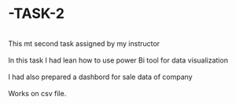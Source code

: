 # -TASK-2
 <br>This mt second task assigned by my instructor </br>
 <br>In this task I had lean how to use power Bi tool for data visualization  </br>
 <br>I had also prepared a dashbord for sale data of company  </br>
 <br>Works on csv file.
